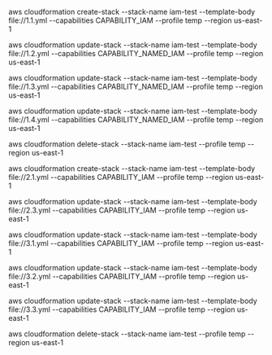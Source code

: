 aws cloudformation create-stack --stack-name iam-test --template-body file://1.1.yml --capabilities CAPABILITY_IAM --profile temp --region us-east-1

aws cloudformation update-stack --stack-name iam-test --template-body file://1.2.yml --capabilities CAPABILITY_NAMED_IAM --profile temp --region us-east-1

aws cloudformation update-stack --stack-name iam-test --template-body file://1.3.yml --capabilities CAPABILITY_NAMED_IAM --profile temp --region us-east-1

aws cloudformation update-stack --stack-name iam-test --template-body file://1.4.yml --capabilities CAPABILITY_NAMED_IAM --profile temp --region us-east-1

aws cloudformation delete-stack --stack-name iam-test --profile temp --region us-east-1


aws cloudformation create-stack --stack-name iam-test --template-body file://2.1.yml --capabilities CAPABILITY_IAM --profile temp --region us-east-1

aws cloudformation update-stack --stack-name iam-test --template-body file://2.3.yml --capabilities CAPABILITY_IAM --profile temp --region us-east-1


aws cloudformation update-stack --stack-name iam-test --template-body file://3.1.yml --capabilities CAPABILITY_IAM --profile temp --region us-east-1

aws cloudformation update-stack --stack-name iam-test --template-body file://3.2.yml --capabilities CAPABILITY_IAM --profile temp --region us-east-1

aws cloudformation update-stack --stack-name iam-test --template-body file://3.3.yml --capabilities CAPABILITY_IAM --profile temp --region us-east-1

aws cloudformation delete-stack --stack-name iam-test --profile temp --region us-east-1